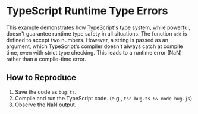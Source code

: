 # TypeScript Runtime Type Errors

This example demonstrates how TypeScript's type system, while powerful, doesn't guarantee runtime type safety in all situations.  The function `add` is defined to accept two numbers. However, a string is passed as an argument, which TypeScript's compiler doesn't always catch at compile time, even with strict type checking. This leads to a runtime error (NaN) rather than a compile-time error.

## How to Reproduce
1. Save the code as `bug.ts`.
2. Compile and run the TypeScript code. (e.g., `tsc bug.ts && node bug.js`)
3. Observe the NaN output.